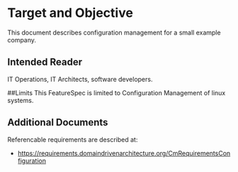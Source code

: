 # Target and Objective
This document describes configuration management for a small example company.

## Intended Reader
IT Operations, IT Architects, software developers.

##Limits
This FeatureSpec is limited to Configuration Management of linux systems.


## Additional Documents
Referencable requirements are described at:
  * https://requirements.domaindrivenarchitecture.org/CmRequirementsConfiguration